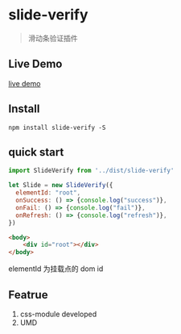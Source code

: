 # slide-verify

> 滑动条验证插件

## Live Demo

[live demo](https://blog.duandiwang.com/slide-verify/)

## Install
```shell
npm install slide-verify -S
```

## quick start
```js
import SlideVerify from '../dist/slide-verify'

let Slide = new SlideVerify({
  elementId: "root",
  onSuccess: () => {console.log("success")},
  onFail: () => {console.log("fail")},
  onRefresh: () => {console.log("refresh")},
})
```
```html
<body>
    <div id="root"></div>
</body>
```
elementId 为挂载点的 dom id

## Featrue

1. css-module developed
2. UMD



